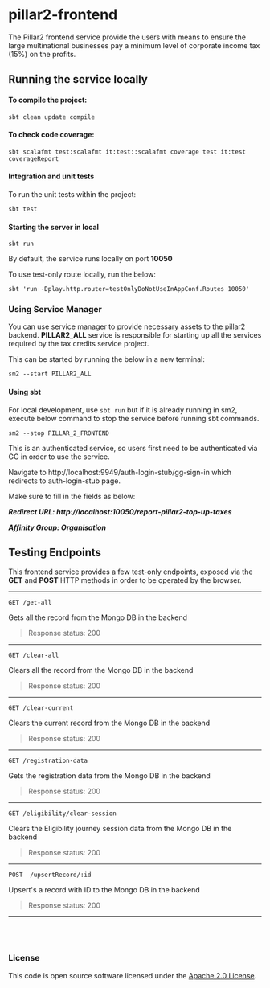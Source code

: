 # pillar2-frontend

The Pillar2 frontend service provide the users with means to ensure the large multinational businesses pay a minimum
level of corporate income tax (15%) on the profits.

## Running the service locally

#### To compile the project:

`sbt clean update compile`

#### To check code coverage:

`sbt scalafmt test:scalafmt it:test::scalafmt coverage test it:test coverageReport`

#### Integration and unit tests

To run the unit tests within the project:

`sbt test`

#### Starting the server in local
`sbt run`

By default, the service runs locally on port **10050**

To use test-only route locally, run the below:

`sbt 'run -Dplay.http.router=testOnlyDoNotUseInAppConf.Routes 10050'`

### Using Service Manager

You can use service manager to provide necessary assets to the pillar2 backend.
**PILLAR2_ALL** service is responsible for starting up all the services required by the tax credits service project.

This can be started by running the below in a new terminal:

    sm2 --start PILLAR2_ALL

#### Using sbt

For local development, use `sbt run` but if it is already running in sm2, execute below command to stop the
service before running sbt commands.

    sm2 --stop PILLAR_2_FRONTEND

This is an authenticated service, so users first need to be authenticated via GG in order to use the service.

Navigate to http://localhost:9949/auth-login-stub/gg-sign-in which redirects to auth-login-stub page.

Make sure to fill in the fields as below:

***Redirect URL: http://localhost:10050/report-pillar2-top-up-taxes***

***Affinity Group: Organisation***

## Testing Endpoints

This frontend service provides a few test-only endpoints, exposed via the **GET** and
**POST** HTTP methods in order to be operated by the browser.

---------------------

```GET /get-all```

Gets all the record from the Mongo DB in the backend

> Response status: 200

---------------------

```GET /clear-all```

Clears all the record from the Mongo DB in the backend

> Response status: 200

---------------------

```GET /clear-current```

Clears the current record from the Mongo DB in the backend

> Response status: 200

---------------------

```GET /registration-data```

Gets the registration data from the Mongo DB in the backend

> Response status: 200

---------------------

```GET /eligibility/clear-session```

Clears the Eligibility journey session data from the Mongo DB in the backend

> Response status: 200

---------------------

```POST  /upsertRecord/:id```

Upsert's a record with ID to the Mongo DB in the backend

> Response status: 200

---------------------
<br><br>

### License

This code is open source software licensed under the [Apache 2.0 License]("http://www.apache.org/licenses/LICENSE-2.0.html").